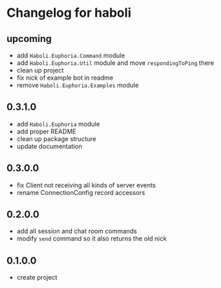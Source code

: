 # Changelog for haboli

## upcoming
- add `Haboli.Euphoria.Command` module
- add `Haboli.Euphoria.Util` module and move `respondingToPing` there
- clean up project
- fix nick of example bot in readme
- remove `Haboli.Euphoria.Examples` module

## 0.3.1.0
- add `Haboli.Euphoria` module
- add proper README
- clean up package structure
- update documentation

## 0.3.0.0
- fix Client not receiving all kinds of server events
- rename ConnectionConfig record accessors

## 0.2.0.0
- add all session and chat room commands
- modify `send` command so it also returns the old nick

## 0.1.0.0
- create project
